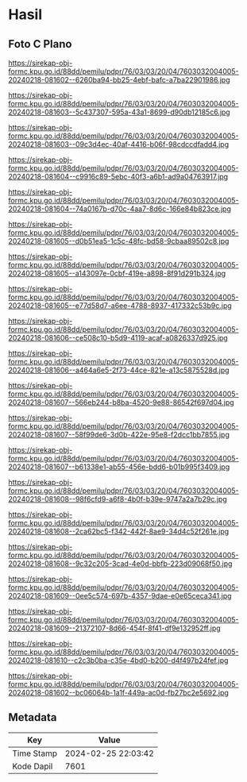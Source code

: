 # Hasil

## Foto C Plano

https://sirekap-obj-formc.kpu.go.id/88dd/pemilu/pdpr/76/03/03/20/04/7603032004005-20240218-081602--6260ba94-bb25-4ebf-bafc-a7ba22901986.jpg

https://sirekap-obj-formc.kpu.go.id/88dd/pemilu/pdpr/76/03/03/20/04/7603032004005-20240218-081603--5c437307-595a-43a1-8699-d90db12185c6.jpg

https://sirekap-obj-formc.kpu.go.id/88dd/pemilu/pdpr/76/03/03/20/04/7603032004005-20240218-081603--09c3d4ec-40af-4416-b06f-98cdccdfadd4.jpg

https://sirekap-obj-formc.kpu.go.id/88dd/pemilu/pdpr/76/03/03/20/04/7603032004005-20240218-081604--c9916c89-5ebc-40f3-a6b1-ad9a04763917.jpg

https://sirekap-obj-formc.kpu.go.id/88dd/pemilu/pdpr/76/03/03/20/04/7603032004005-20240218-081604--74a0167b-d70c-4aa7-8d6c-166e84b823ce.jpg

https://sirekap-obj-formc.kpu.go.id/88dd/pemilu/pdpr/76/03/03/20/04/7603032004005-20240218-081605--d0b51ea5-1c5c-48fc-bd58-9cbaa89502c8.jpg

https://sirekap-obj-formc.kpu.go.id/88dd/pemilu/pdpr/76/03/03/20/04/7603032004005-20240218-081605--a143097e-0cbf-419e-a898-8f91d291b324.jpg

https://sirekap-obj-formc.kpu.go.id/88dd/pemilu/pdpr/76/03/03/20/04/7603032004005-20240218-081605--e77d58d7-a6ee-4788-8937-417332c53b9c.jpg

https://sirekap-obj-formc.kpu.go.id/88dd/pemilu/pdpr/76/03/03/20/04/7603032004005-20240218-081606--ce508c10-b5d9-4119-acaf-a0826337d925.jpg

https://sirekap-obj-formc.kpu.go.id/88dd/pemilu/pdpr/76/03/03/20/04/7603032004005-20240218-081606--a464a6e5-2f73-44ce-821e-a13c5875528d.jpg

https://sirekap-obj-formc.kpu.go.id/88dd/pemilu/pdpr/76/03/03/20/04/7603032004005-20240218-081607--566eb244-b8ba-4520-9e88-86542f697d04.jpg

https://sirekap-obj-formc.kpu.go.id/88dd/pemilu/pdpr/76/03/03/20/04/7603032004005-20240218-081607--58f99de6-3d0b-422e-95e8-f2dcc1bb7855.jpg

https://sirekap-obj-formc.kpu.go.id/88dd/pemilu/pdpr/76/03/03/20/04/7603032004005-20240218-081607--b61338e1-ab55-456e-bdd6-b01b995f3409.jpg

https://sirekap-obj-formc.kpu.go.id/88dd/pemilu/pdpr/76/03/03/20/04/7603032004005-20240218-081608--98f6cfd9-a6f8-4b0f-b39e-9747a2a7b29c.jpg

https://sirekap-obj-formc.kpu.go.id/88dd/pemilu/pdpr/76/03/03/20/04/7603032004005-20240218-081608--2ca62bc5-f342-442f-8ae9-34d4c52f261e.jpg

https://sirekap-obj-formc.kpu.go.id/88dd/pemilu/pdpr/76/03/03/20/04/7603032004005-20240218-081608--9c32c205-3cad-4e0d-bbfb-223d09068f50.jpg

https://sirekap-obj-formc.kpu.go.id/88dd/pemilu/pdpr/76/03/03/20/04/7603032004005-20240218-081609--0ee5c574-697b-4357-9dae-e0e65ceca341.jpg

https://sirekap-obj-formc.kpu.go.id/88dd/pemilu/pdpr/76/03/03/20/04/7603032004005-20240218-081609--21372107-8d66-454f-8f41-df9e132952ff.jpg

https://sirekap-obj-formc.kpu.go.id/88dd/pemilu/pdpr/76/03/03/20/04/7603032004005-20240218-081610--c2c3b0ba-c35e-4bd0-b200-d4f497b24fef.jpg

https://sirekap-obj-formc.kpu.go.id/88dd/pemilu/pdpr/76/03/03/20/04/7603032004005-20240218-081602--bc06064b-1a1f-449a-ac0d-fb27bc2e5692.jpg


## Metadata

| Key        | Value               |
| ---------- | ------------------- |
| Time Stamp | 2024-02-25 22:03:42 |
| Kode Dapil | 7601                |




